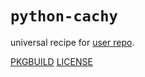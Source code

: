 # `python-cachy`

universal recipe for [user repo](../themartiancompany/ur).

[PKGBUILD](PKGBUILD)
[LICENSE](COPYING)
